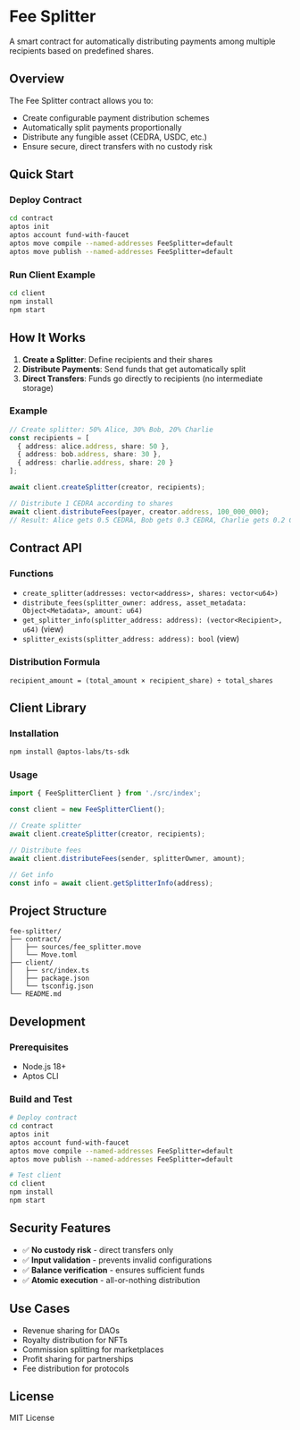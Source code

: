 # Fee Splitter

A smart contract for automatically distributing payments among multiple recipients based on predefined shares.

## Overview

The Fee Splitter contract allows you to:
- Create configurable payment distribution schemes
- Automatically split payments proportionally
- Distribute any fungible asset (CEDRA, USDC, etc.)
- Ensure secure, direct transfers with no custody risk

## Quick Start

### Deploy Contract

```bash
cd contract
aptos init
aptos account fund-with-faucet
aptos move compile --named-addresses FeeSplitter=default
aptos move publish --named-addresses FeeSplitter=default
```

### Run Client Example

```bash
cd client
npm install
npm start
```

## How It Works

1. **Create a Splitter**: Define recipients and their shares
2. **Distribute Payments**: Send funds that get automatically split
3. **Direct Transfers**: Funds go directly to recipients (no intermediate storage)

### Example

```typescript
// Create splitter: 50% Alice, 30% Bob, 20% Charlie
const recipients = [
  { address: alice.address, share: 50 },
  { address: bob.address, share: 30 },
  { address: charlie.address, share: 20 }
];

await client.createSplitter(creator, recipients);

// Distribute 1 CEDRA according to shares
await client.distributeFees(payer, creator.address, 100_000_000);
// Result: Alice gets 0.5 CEDRA, Bob gets 0.3 CEDRA, Charlie gets 0.2 CEDRA
```

## Contract API

### Functions

- `create_splitter(addresses: vector<address>, shares: vector<u64>)`
- `distribute_fees(splitter_owner: address, asset_metadata: Object<Metadata>, amount: u64)`
- `get_splitter_info(splitter_address: address): (vector<Recipient>, u64)` (view)
- `splitter_exists(splitter_address: address): bool` (view)

### Distribution Formula

```
recipient_amount = (total_amount × recipient_share) ÷ total_shares
```

## Client Library

### Installation

```bash
npm install @aptos-labs/ts-sdk
```

### Usage

```typescript
import { FeeSplitterClient } from './src/index';

const client = new FeeSplitterClient();

// Create splitter
await client.createSplitter(creator, recipients);

// Distribute fees  
await client.distributeFees(sender, splitterOwner, amount);

// Get info
const info = await client.getSplitterInfo(address);
```

## Project Structure

```
fee-splitter/
├── contract/
│   ├── sources/fee_splitter.move
│   └── Move.toml
├── client/
│   ├── src/index.ts
│   ├── package.json
│   └── tsconfig.json
└── README.md
```

## Development

### Prerequisites
- Node.js 18+
- Aptos CLI

### Build and Test

```bash
# Deploy contract
cd contract
aptos init
aptos account fund-with-faucet
aptos move compile --named-addresses FeeSplitter=default
aptos move publish --named-addresses FeeSplitter=default

# Test client
cd client
npm install
npm start
```

## Security Features

- ✅ **No custody risk** - direct transfers only
- ✅ **Input validation** - prevents invalid configurations  
- ✅ **Balance verification** - ensures sufficient funds
- ✅ **Atomic execution** - all-or-nothing distribution

## Use Cases

- Revenue sharing for DAOs
- Royalty distribution for NFTs  
- Commission splitting for marketplaces
- Profit sharing for partnerships
- Fee distribution for protocols

## License

MIT License 